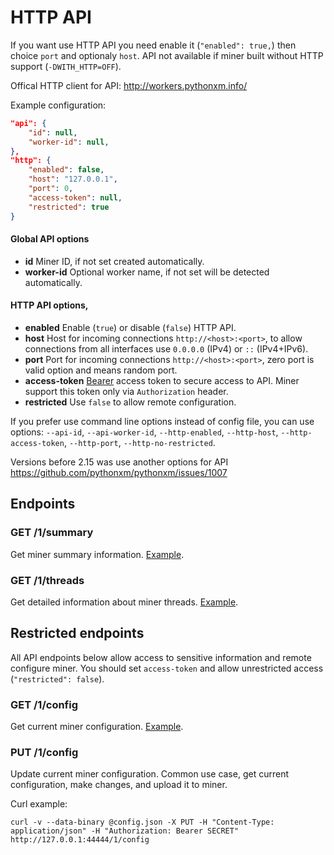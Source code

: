 # HTTP API

If you want use HTTP API you need enable it (`"enabled": true,`) then choice `port` and optionaly `host`. API not available if miner built without HTTP support (`-DWITH_HTTP=OFF`).

Offical HTTP client for API: http://workers.pythonxm.info/

Example configuration:

```json
"api": {
	"id": null,
	"worker-id": null,
},
"http": {
	"enabled": false,
	"host": "127.0.0.1",
	"port": 0,
	"access-token": null,
	"restricted": true
}
```

#### Global API options
* **id** Miner ID, if not set created automatically.
* **worker-id** Optional worker name, if not set will be detected automatically.

#### HTTP API options,
* **enabled** Enable (`true`) or disable (`false`) HTTP API.
* **host** Host for incoming connections `http://<host>:<port>`, to allow connections from all interfaces use `0.0.0.0` (IPv4) or `::` (IPv4+IPv6).
* **port** Port for incoming connections `http://<host>:<port>`, zero port is valid option and means random port.
* **access-token** [Bearer](https://gist.github.com/pythonxm/c75fdd1f8e0f3bac05500be2ab718f8e#file-api-html-L54) access token to secure access to API. Miner support this token only via `Authorization` header.
* **restricted** Use `false` to allow remote configuration.

If you prefer use command line options instead of config file, you can use options: `--api-id`, `--api-worker-id`, `--http-enabled`, `--http-host`, `--http-access-token`, `--http-port`, `--http-no-restricted`.

Versions before 2.15 was use another options for API https://github.com/pythonxm/pythonxm/issues/1007

## Endpoints

### GET /1/summary

Get miner summary information. [Example](api/1/summary.json).

### GET /1/threads

Get detailed information about miner threads. [Example](api/1/threads.json).


## Restricted endpoints

All API endpoints below allow access to sensitive information and remote configure miner. You should set `access-token` and allow unrestricted access (`"restricted": false`).

### GET /1/config

Get current miner configuration. [Example](api/1/config.json).


### PUT /1/config

Update current miner configuration. Common use case, get current configuration, make changes, and upload it to miner.

Curl example:

```
curl -v --data-binary @config.json -X PUT -H "Content-Type: application/json" -H "Authorization: Bearer SECRET" http://127.0.0.1:44444/1/config
```
